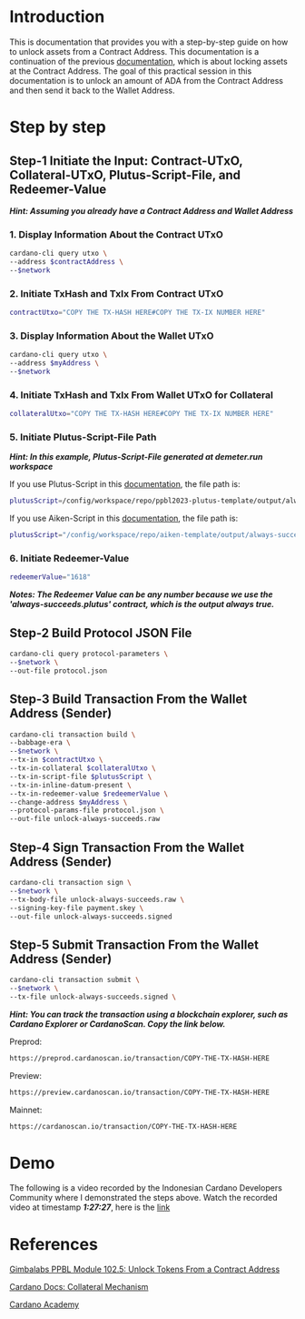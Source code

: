 # Introduction

This is documentation that provides you with a step-by-step guide on how to unlock assets from a Contract Address. This documentation is a continuation of the previous [documentation](https://github.com/ValdryanIvandito/cardano-lock-unlocking-assets-guides/blob/main/lock-assets-at-contract-address-eng.md), which is about locking assets at the Contract Address. The goal of this practical session in this documentation is to unlock an amount of ADA from the Contract Address and then send it back to the Wallet Address.

# Step by step

## Step-1 Initiate the Input: Contract-UTxO, Collateral-UTxO, Plutus-Script-File, and Redeemer-Value

**_Hint: Assuming you already have a Contract Address and Wallet Address_**

### 1. Display Information About the Contract UTxO

```bash
cardano-cli query utxo \
--address $contractAddress \
--$network
```

### 2. Initiate TxHash and TxIx From Contract UTxO

```bash
contractUtxo="COPY THE TX-HASH HERE#COPY THE TX-IX NUMBER HERE"
```

### 3. Display Information About the Wallet UTxO

```bash
cardano-cli query utxo \
--address $myAddress \
--$network
```

### 4. Initiate TxHash and TxIx From Wallet UTxO for Collateral

```bash
collateralUtxo="COPY THE TX-HASH HERE#COPY THE TX-IX NUMBER HERE"
```

### 5. Initiate Plutus-Script-File Path

**_Hint: In this example, Plutus-Script-File generated at demeter.run workspace_**

If you use Plutus-Script in this [documentation](https://github.com/ValdryanIvandito/cardano-script-compiling-guides/blob/main/compiling-plutustx-script-eng.md), the file path is:

```bash
plutusScript=/config/workspace/repo/ppbl2023-plutus-template/output/always-succeeds.plutus
```

If you use Aiken-Script in this [documentation](https://github.com/ValdryanIvandito/cardano-script-compiling-guides/blob/main/compiling-aiken-script-eng.md), the file path is:

```bash
plutusScript="/config/workspace/repo/aiken-template/output/always-succeeds.plutus"
```

### 6. Initiate Redeemer-Value

```bash
redeemerValue="1618"
```

**_Notes: The Redeemer Value can be any number because we use the 'always-succeeds.plutus' contract, which is the output always true._**

## Step-2 Build Protocol JSON File

```bash
cardano-cli query protocol-parameters \
--$network \
--out-file protocol.json
```

## Step-3 Build Transaction From the Wallet Address (Sender)

```bash
cardano-cli transaction build \
--babbage-era \
--$network \
--tx-in $contractUtxo \
--tx-in-collateral $collateralUtxo \
--tx-in-script-file $plutusScript \
--tx-in-inline-datum-present \
--tx-in-redeemer-value $redeemerValue \
--change-address $myAddress \
--protocol-params-file protocol.json \
--out-file unlock-always-succeeds.raw
```

## Step-4 Sign Transaction From the Wallet Address (Sender)

```bash
cardano-cli transaction sign \
--$network \
--tx-body-file unlock-always-succeeds.raw \
--signing-key-file payment.skey \
--out-file unlock-always-succeeds.signed
```

## Step-5 Submit Transaction From the Wallet Address (Sender)

```bash
cardano-cli transaction submit \
--$network \
--tx-file unlock-always-succeeds.signed \
```

**_Hint: You can track the transaction using a blockchain explorer, such as Cardano Explorer or CardanoScan. Copy the link below._**

Preprod:

```bash
https://preprod.cardanoscan.io/transaction/COPY-THE-TX-HASH-HERE
```

Preview:

```bash
https://preview.cardanoscan.io/transaction/COPY-THE-TX-HASH-HERE
```

Mainnet:

```bash
https://cardanoscan.io/transaction/COPY-THE-TX-HASH-HERE
```

# Demo

The following is a video recorded by the Indonesian Cardano Developers Community where I demonstrated the steps above. Watch the recorded video at timestamp **_1:27:27_**, here is the [link](https://youtu.be/03hXLZ_07N0?list=PLUj8499OocHiL8gXPv8wMlLW-zIcyYdrQ)

# References

[Gimbalabs PPBL Module 102.5: Unlock Tokens From a Contract Address](https://plutuspbl.io/modules/102/1025)

[Cardano Docs: Collateral Mechanism](https://docs.cardano.org/smart-contracts/plutus/collateral-mechanism/)

[Cardano Academy](https://academy.cardanofoundation.org/)

